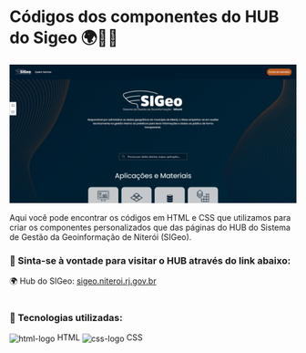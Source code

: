 <h1>Códigos dos componentes do HUB do Sigeo 🌍👨‍💻</h1>

![preview](./imgs/print-hub.png)

<p> Aqui você pode encontrar os códigos em HTML e CSS que utilizamos para criar os componentes personalizados que das páginas do HUB do Sistema de Gestão da Geoinformação de Niterói (SIGeo).

<h3>🔗 Sinta-se à vontade para visitar o HUB através do link abaixo:</h3>
<p>🌍 Hub do SIGeo: <a href="https://www.sigeo.niteroi.rj.gov.br/" alt="Hub do SIGeo" target="_blank">sigeo.niteroi.rj.gov.br</a></p>

#

<h3>🔧 Tecnologias utilizadas:</h3>

<img align="center" alt="html-logo" height="30" width="40" src="https://cdn.jsdelivr.net/gh/devicons/devicon/icons/html5/html5-original.svg" /> HTML
<img align="center" alt="css-logo" height="30" width="40" src="https://cdn.jsdelivr.net/gh/devicons/devicon/icons/css3/css3-original.svg" /> CSS